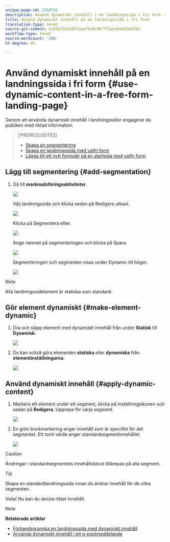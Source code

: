```yaml
---
unique-page-id: 2359732
description: Använd dynamiskt innehåll i en landningssida i fri form - Marketo Docs - produktdokumentation
title: Använd dynamiskt innehåll på en landningssida i fri form
translation-type: tm+mt
source-git-commit: e149133a5383faaef5e9c9b7775ae36e633ed7b1
workflow-type: tm+mt
source-wordcount: '208'
ht-degree: 0%

---
```



# Använd dynamiskt innehåll på en landningssida i fri form {#use-dynamic-content-in-a-free-form-landing-page}

Genom att använda dynamiskt innehåll i landningssidor engagerar du publiken med riktad information.

>[!PREREQUISITES]
>
>* [Skapa en segmentering](../../../../product-docs/personalization/segmentation-and-snippets/segmentation/create-a-segmentation.md)
>* [Skapa en landningssida med valfri form](create-a-free-form-landing-page.md)
>* [Lägga till ett nytt formulär på en startsida med valfri form](add-a-new-form-to-a-free-form-landing-page.md)

>



## Lägg till segmentering {#add-segmentation}

1. Gå till **marknadsföringsaktiviteter**.

   ![](assets/login-marketing-activities-2.png)

   Välj landningssida och klicka sedan på Redigera utkast.

   ![](assets/landingpageeditdraft-1.jpg)

   Klicka på Segmentera efter.

   ![](assets/image2014-9-17-12-3a8-3a46.png)

   Ange namnet på segmenteringen och klicka på Spara.

   ![](assets/image2014-9-17-12-3a8-3a53.png)

   Segmenteringen och segmenten visas under Dynamic till höger.

   ![](assets/image2014-9-17-12-3a9-3a3.png)

>[!NOTE]
>
>Alla landningssidelement är statiska som standard.

## Gör element dynamiskt {#make-element-dynamic}

1. Dra och släpp element med dynamiskt innehåll från under **Statisk** till **Dynamisk.**

   ![](assets/image2014-9-17-12-3a10-3a8.png)

1. Du kan också göra elementen **statiska** eller **dynamiska** från **elementinställningarna.**

   ![](assets/image2014-9-17-12-3a10-3a14.png)

## Använd dynamiskt innehåll {#apply-dynamic-content}

1. Markera ett element under ett segment, klicka på inställningsikonen och sedan på **Redigera**. Upprepa för varje segment.

   ![](assets/image2014-9-17-12-3a11-3a43.png)

1. En grön bockmarkering anger innehåll som är specifikt för det segmentet. Ett tomt värde anger standardsegmentinnehållet.

   ![](assets/image2014-9-17-12-3a12-3a52.png)

>[!CAUTION]
>
>Ändringar i standardsegmentets innehållsblock tillämpas på alla segment.

>[!TIP]
>
>Skapa en standardlandningssida innan du ändrar innehåll för de olika segmenten.

Voila! Nu kan du skicka riktat innehåll.

>[!NOTE]
>
>**Relaterade artiklar**
>
>* [Förhandsgranska en landningssida med dynamiskt innehåll](../../../../product-docs/demand-generation/landing-pages/landing-page-actions/preview-a-landing-page-with-dynamic-content.md)
>* [Använda dynamiskt innehåll i ett e-postmeddelande](../../../../product-docs/email-marketing/general/functions-in-the-editor/using-dynamic-content-in-an-email.md)

>



